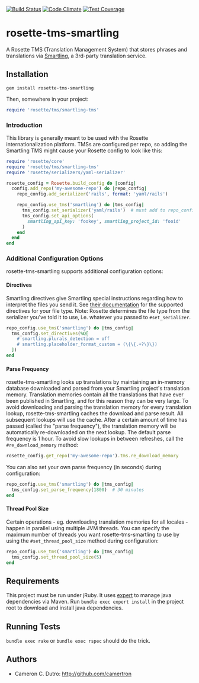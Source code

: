 [![Build Status](https://travis-ci.org/rosette-proj/rosette-tms-smartling.svg)](https://travis-ci.org/rosette-proj/rosette-tms-smartling) [![Code Climate](https://codeclimate.com/github/rosette-proj/rosette-tms-smartling/badges/gpa.svg)](https://codeclimate.com/github/rosette-proj/rosette-tms-smartling) [![Test Coverage](https://codeclimate.com/github/rosette-proj/rosette-tms-smartling/badges/coverage.svg)](https://codeclimate.com/github/rosette-proj/rosette-tms-smartling/coverage)

rosette-tms-smartling
===========================

A Rosette TMS (Translation Management System) that stores phrases and translations via [Smartling](https://smartling.com), a 3rd-party translation service.

## Installation

`gem install rosette-tms-smartling`

Then, somewhere in your project:

```ruby
require 'rosette/tms/smartling-tms'
```

### Introduction

This library is generally meant to be used with the Rosette internationalization platform. TMSs are configured per repo, so adding the Smartling TMS might cause your Rosette config to look like this:

```ruby
require 'rosette/core'
require 'rosette/tms/smartling-tms'
require 'rosette/serializers/yaml-serializer'

rosette_config = Rosette.build_config do |config|
  config.add_repo('my-awesome-repo') do |repo_config|
    repo_config.add_serializer('rails', format: 'yaml/rails')

    repo_config.use_tms('smartling') do |tms_config|
      tms_config.set_serializer('yaml/rails')  # must add to repo_config above
      tms_config.set_api_options(
        smartling_api_key: 'fookey', smartling_project_id: 'fooid'
      )
    end
  end
end
```

### Additional Configuration Options

rosette-tms-smartling supports additional configuration options:

#### Directives

Smartling directives give Smartling special instructions regarding how to interpret the files you send it. See [their documentation](http://docs.smartling.com/pages/supported-file-types/) for the supported directives for your file type. Note: Rosette determines the file type from the serializer you've told it to use, i.e. whatever you passed to `#set_serializer`.

```ruby
repo_config.use_tms('smartling') do |tms_config|
  tms_config.set_directives(%Q[
    # smartling.plurals_detection = off
    # smartling.placeholder_format_custom = (\{\{.+?\}\})
  ])
end
```

#### Parse Frequency

rosette-tms-smartling looks up translations by maintaining an in-memory database downloaded and parsed from your Smartling project's translation memory. Translation memories contain all the translations that have ever been published in Smartling, and for this reason they can be very large. To avoid downloading and parsing the translation memory for every translation lookup, rosette-tms-smartling caches the download and parse result. All subsequent lookups will use the cache. After a certain amount of time has passed (called the "parse frequency"), the translation memory will be automatically re-downloaded on the next lookup. The default parse frequency is 1 hour. To avoid slow lookups in between refreshes, call the `#re_download_memory` method:

```ruby
rosette_config.get_repo('my-awesome-repo').tms.re_download_memory
```

You can also set your own parse frequency (in seconds) during configuration:

```ruby
repo_config.use_tms('smartling') do |tms_config|
  tms_config.set_parse_frequency(1800)  # 30 minutes
end
```

#### Thread Pool Size

Certain operations - eg. downloading translation memories for all locales - happen in parallel using multiple JVM threads. You can specify the maximum number of threads you want rosette-tms-smartling to use by using the `#set_thread_pool_size` method during configuration:

```ruby
repo_config.use_tms('smartling') do |tms_config|
  tms_config.set_thread_pool_size(5)
end
```

## Requirements

This project must be run under jRuby. It uses [expert](https://github.com/camertron/expert) to manage java dependencies via Maven. Run `bundle exec expert install` in the project root to download and install java dependencies.

## Running Tests

`bundle exec rake` or `bundle exec rspec` should do the trick.

## Authors

* Cameron C. Dutro: http://github.com/camertron
